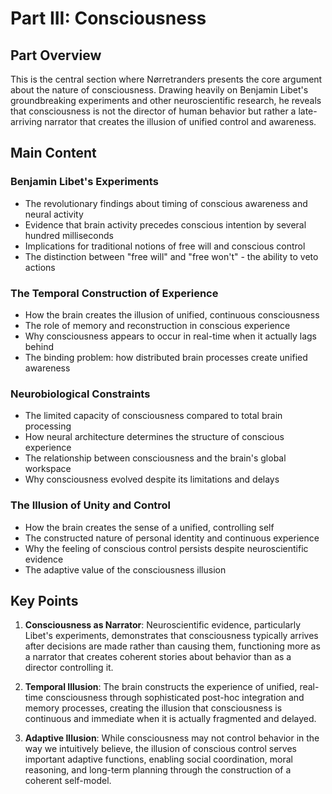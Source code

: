 # Part III: Consciousness

## Part Overview
This is the central section where Nørretranders presents the core argument about the nature of consciousness. Drawing heavily on Benjamin Libet's groundbreaking experiments and other neuroscientific research, he reveals that consciousness is not the director of human behavior but rather a late-arriving narrator that creates the illusion of unified control and awareness.

## Main Content

### Benjamin Libet's Experiments
- The revolutionary findings about timing of conscious awareness and neural activity
- Evidence that brain activity precedes conscious intention by several hundred milliseconds
- Implications for traditional notions of free will and conscious control
- The distinction between "free will" and "free won't" - the ability to veto actions

### The Temporal Construction of Experience
- How the brain creates the illusion of unified, continuous consciousness
- The role of memory and reconstruction in conscious experience
- Why consciousness appears to occur in real-time when it actually lags behind
- The binding problem: how distributed brain processes create unified awareness

### Neurobiological Constraints
- The limited capacity of consciousness compared to total brain processing
- How neural architecture determines the structure of conscious experience
- The relationship between consciousness and the brain's global workspace
- Why consciousness evolved despite its limitations and delays

### The Illusion of Unity and Control
- How the brain creates the sense of a unified, controlling self
- The constructed nature of personal identity and continuous experience
- Why the feeling of conscious control persists despite neuroscientific evidence
- The adaptive value of the consciousness illusion

## Key Points

1. **Consciousness as Narrator**: Neuroscientific evidence, particularly Libet's experiments, demonstrates that consciousness typically arrives after decisions are made rather than causing them, functioning more as a narrator that creates coherent stories about behavior than as a director controlling it.

2. **Temporal Illusion**: The brain constructs the experience of unified, real-time consciousness through sophisticated post-hoc integration and memory processes, creating the illusion that consciousness is continuous and immediate when it is actually fragmented and delayed.

3. **Adaptive Illusion**: While consciousness may not control behavior in the way we intuitively believe, the illusion of conscious control serves important adaptive functions, enabling social coordination, moral reasoning, and long-term planning through the construction of a coherent self-model.